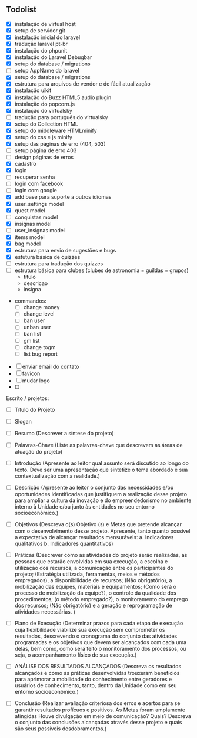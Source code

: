 ## Todolist
- [x] instalação de virtual host
- [x] setup de servidor git
- [x] instalação inicial do laravel
- [x] tradução laravel pt-br
- [x] instalação do phpunit
- [x] instalação do Laravel Debugbar
- [x] setup do database / migrations
- [ ] setup AppName do laravel
- [x] setup do database / migrations
- [x] estrutura para arquivos de vendor e de fácil atualização
- [x] instalação uikit
- [x] instalação do Buzz HTML5 audio plugin
- [x] instalação do popcorn.js
- [x] instalação do virtualsky
- [ ] tradução para português do virtualsky
- [x] setup do Collection HTML
- [x] setup do middleware HTMLminify
- [x] setup do css e js minify
- [x] setup das páginas de erro (404, 503)
- [ ] setup página de erro 403
- [ ] design páginas de erros
- [x] cadastro
- [x] login
- [ ] recuperar senha
- [ ] login com facebook
- [ ] login com google
- [x] add base para suporte a outros idiomas
- [x] user_settings model
- [x] quest model
- [ ] conquistas model
- [x] insignas model
- [ ] user_insignas model
- [x] items model
- [x] bag model
- [x] estrutura para envio de sugestões e bugs
- [x] estutura básica de quizzes
- [ ] estrutura para tradução dos quizzes
- [ ] estrutura básica para clubes (clubes de astronomia = guildas = grupos)
	- titulo
	- descricao
	- insigna
- commandos:
	- [ ] change money
	- [ ] change level
	- [ ] ban user
	- [ ] unban user
	- [ ] ban list
	- [ ] gm list
	- [ ] change togm
	- [ ] list bug report
- [ ] enviar email do contato
- [ ] favicon
- [ ] mudar logo
- [ ]

Escrito / projetos:
- [ ] Título do Projeto
- [ ] Slogan
- [ ] Resumo (Descrever a síntese do projeto)
- [ ] Palavras-Chave (Liste as palavras-chave que descrevem as áreas de atuação do projeto)
- [ ] Introdução (Apresente ao leitor qual assunto será discutido ao longo do texto. Deve ser uma apresentação que sintetize o tema abordado e sua contextualização com a realidade.)
- [ ] Descrição (Apresente ao leitor o conjunto das necessidades e/ou oportunidades identificadas que justifiquem a realização desse projeto para ampliar a cultura da inovação e do empreendedorismo no ambiente interno à Unidade e/ou junto às entidades no seu entorno socioeconômico.)
- [ ] Objetivos (Descreva o(s) Objetivo (s) e Metas que pretende alcançar com o desenvolvimento desse projeto. Apresente, tanto quanto possível a expectativa de alcançar resultados mensuráveis: a. Indicadores qualitativos b. Indicadores quantitativos)
- [ ] Práticas (Descrever como as atividades do projeto serão realizadas, as pessoas que estarão envolvidas em sua execução, a escolha e utilização dos recursos, a comunicação entre os participantes do projeto; (Estratégia utilizada, ferramentas, meios e métodos empregados), a disponibilidade de recursos; (Não obrigatório), a mobilização das equipes, materiais e equipamentos; (Como será o processo de mobilização da equipe?), o controle da qualidade dos procedimentos; (o método empregado?), o monitoramento do emprego dos recursos; (Não obrigatório) e a geração e reprogramação de atividades necessárias. )
- [ ] Plano de Execução (Determinar prazos para cada etapa de execução cuja flexibilidade viabilize sua execução sem comprometer os resultados, descrevendo o cronograma do conjunto das atividades programadas e os objetivos que devem ser alcançados com cada uma delas, bem como, como será feito o monitoramento dos processos, ou seja, o acompanhamento físico de sua execução.)
- [ ] ANÁLISE DOS RESULTADOS ALCANÇADOS (Descreva os resultados alcançados e como as práticas desenvolvidas trouxeram benefícios para aprimorar a mobilidade do conhecimento entre geradores e usuários de conhecimento, tanto, dentro da Unidade como em seu entorno socioeconômico.)
- [ ] Conclusão (Realizar avaliação criteriosa dos erros e acertos para se garantir resultados profícuos e positivos. As Metas foram amplamente atingidas Houve divulgação em meio de comunicação? Quais? Descreva o conjunto das conclusões alcançadas através desse projeto e quais são seus possíveis desdobramentos.)

